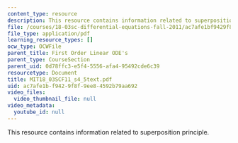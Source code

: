 ```yaml
---
content_type: resource
description: This resource contains information related to superposition principle.
file: /courses/18-03sc-differential-equations-fall-2011/ac7afe1bf9429f8f9ee84592b79aa692_MIT18_03SCF11_s4_5text.pdf
file_type: application/pdf
learning_resource_types: []
ocw_type: OCWFile
parent_title: First Order Linear ODE's
parent_type: CourseSection
parent_uid: 0d78ffc3-e5f4-5556-afa4-95492cde6c39
resourcetype: Document
title: MIT18_03SCF11_s4_5text.pdf
uid: ac7afe1b-f942-9f8f-9ee8-4592b79aa692
video_files:
  video_thumbnail_file: null
video_metadata:
  youtube_id: null
---
```

This resource contains information related to superposition principle.

